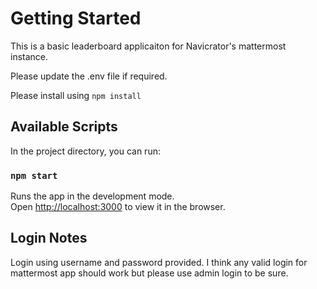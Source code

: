 # Getting Started

This is a basic leaderboard applicaiton for Navicrator's mattermost instance. 

Please update the .env file if required.

Please install using `npm install`

## Available Scripts

In the project directory, you can run:

### `npm start`

Runs the app in the development mode.\
Open [http://localhost:3000](http://localhost:3000) to view it in the browser.

## Login Notes

Login using username and password provided. I think any valid login for mattermost app should work but please use admin login to be sure. 

